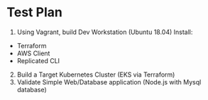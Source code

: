 # Test Plan
1. Using Vagrant, build Dev Workstation (Ubuntu 18.04)
Install:
* Terraform
* AWS Client
* Replicated CLI
2. Build a Target Kubernetes Cluster (EKS via Terraform)
3. Validate Simple Web/Database application (Node.js with Mysql database)

